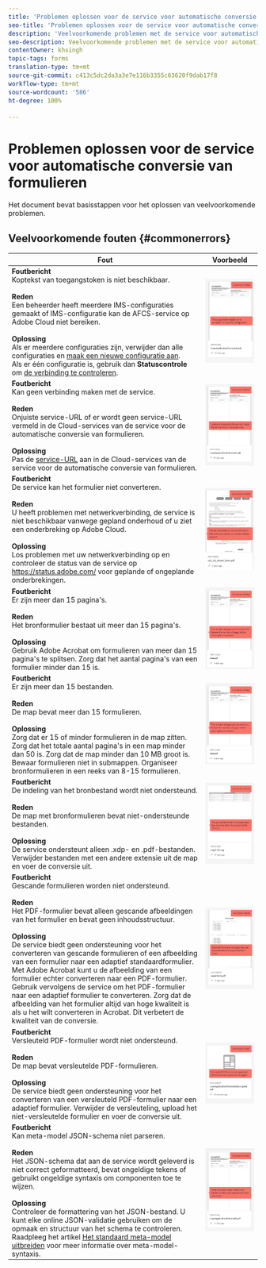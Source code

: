 ```yaml
---
title: 'Problemen oplossen voor de service voor automatische conversie van formulieren '
seo-title: 'Problemen oplossen voor de service voor automatische conversie van formulieren '
description: 'Veelvoorkomende problemen met de service voor automatische conversie van formulieren en hun oplossingen '
seo-description: Veelvoorkomende problemen met de service voor automatische conversie van formulieren en hun oplossingen
contentOwner: khsingh
topic-tags: forms
translation-type: tm+mt
source-git-commit: c413c5dc2da3a3e7e116b3355c63620f9dab17f8
workflow-type: tm+mt
source-wordcount: '586'
ht-degree: 100%

---
```



# Problemen oplossen voor de service voor automatische conversie van formulieren

Het document bevat basisstappen voor het oplossen van veelvoorkomende problemen.

<!--The article provides information on installation, configuration and administration issues that may arise in an Automated Forms Conversion Service production environment. -->

## Veelvoorkomende fouten {#commonerrors}

| Fout | Voorbeeld |
|--- |--- |
| **Foutbericht** <br> Koptekst van toegangstoken is niet beschikbaar. <br><br> **Reden** <br> Een beheerder heeft meerdere IMS-configuraties gemaakt of IMS-configuratie kan de AFCS-service op Adobe Cloud niet bereiken. <br><br>**Oplossing** <br> Als er meerdere configuraties zijn, verwijder dan alle configuraties en [maak een nieuwe configuratie aan](configure-service.md#obtainpubliccertificates). <br> Als er één configuratie is, gebruik dan **Statuscontrole** om [de verbinding te controleren](configure-service.md#createintegrationoption). | ![Koptekst van toegangstoken is niet beschikbaar](assets/invalid-ims-configurations.png) |
| **Foutbericht** <br>Kan geen verbinding maken met de service.  <br><br>**Reden** <br> Onjuiste service-URL of er wordt geen service-URL vermeld in de Cloud-services van de service voor de automatische conversie van formulieren. <br><br>**Oplossing** <br> Pas de [service-URL](configure-service.md#configure-the-cloud-service) aan in de Cloud-services van de service voor de automatische conversie van formulieren. | ![Kan geen verbinding maken met de service.](assets/wrong-service-url-configured.png) |
| **Foutbericht** <br> De service kan het formulier niet converteren.  <br><br>**Reden** <br> U heeft problemen met netwerkverbinding, de service is niet beschikbaar vanwege gepland onderhoud of u ziet een onderbreking op Adobe Cloud. <br><br>**Oplossing** <br> Los problemen met uw netwerkverbinding op en controleer de status van de service op https://status.adobe.com/ voor geplande of ongeplande onderbrekingen. | ![Kan geen verbinding maken met de service.](assets/conversion-failure.png) |
| **Foutbericht** <br> Er zijn meer dan 15 pagina&#39;s.  <br><br>**Reden** <br> Het bronformulier bestaat uit meer dan 15 pagina&#39;s.  <br><br>**Oplossing** <br> Gebruik Adobe Acrobat om formulieren van meer dan 15 pagina&#39;s te splitsen. Zorg dat het aantal pagina&#39;s van een formulier minder dan 15 is. | ![Kan geen verbinding maken met de service.](assets/number-of-pages.png) |
| **Foutbericht** <br> Er zijn meer dan 15 bestanden.  <br><br>**Reden** <br>  De map bevat meer dan 15 formulieren. <br><br>**Oplossing** <br> Zorg dat er 15 of minder formulieren in de map zitten. Zorg dat het totale aantal pagina&#39;s in een map minder dan 50 is. Zorg dat de map minder dan 10 MB groot is. Bewaar formulieren niet in submappen. Organiseer bronformulieren in een reeks van 8-15 formulieren. | ![Kan geen verbinding maken met de service.](assets/number-of-pages.png) |
| **Foutbericht** <br> De indeling van het bronbestand wordt niet ondersteund.  <br><br>**Reden** <br> De map met bronformulieren bevat niet-ondersteunde bestanden. <br><br>**Oplossing** <br> De service ondersteunt alleen .xdp- en .pdf-bestanden. Verwijder bestanden met een andere extensie uit de map en voer de conversie uit. | ![Kan geen verbinding maken met de service.](assets/unsupported-file-formats.png) |
| **Foutbericht** <br> Gescande formulieren worden niet ondersteund.  <br><br>**Reden** <br> Het PDF-formulier bevat alleen gescande afbeeldingen van het formulier en bevat geen inhoudsstructuur. <br><br>**Oplossing** <br> De service biedt geen ondersteuning voor het converteren van gescande formulieren of een afbeelding van een formulier naar een adaptief standaardformulier. Met Adobe Acrobat kunt u de afbeelding van een formulier echter converteren naar een PDF-formulier. Gebruik vervolgens de service om het PDF-formulier naar een adaptief formulier te converteren. Zorg dat de afbeelding van het formulier altijd van hoge kwaliteit is als u het wilt converteren in Acrobat. Dit verbetert de kwaliteit van de conversie. | ![Kan geen verbinding maken met de service.](assets/scanned-forms-error.png) |
| **Foutbericht** <br> Versleuteld PDF-formulier wordt niet ondersteund.  <br><br>**Reden** <br>De map bevat versleutelde PDF-formulieren. <br><br>**Oplossing** <br> De service biedt geen ondersteuning voor het converteren van een versleuteld PDF-formulier naar een adaptief formulier. Verwijder de versleuteling, upload het niet-versleutelde formulier en voer de conversie uit. | ![Kan geen verbinding maken met de service.](assets/secured-pdf-form.png) |
| **Foutbericht** <br> Kan meta-model JSON-schema niet parseren.  <br><br>**Reden** <br> Het JSON-schema dat aan de service wordt geleverd is niet correct geformatteerd, bevat ongeldige tekens of gebruikt ongeldige syntaxis om componenten toe te wijzen.  <br><br>**Oplossing** <br> Controleer de formattering van het JSON-bestand. U kunt elke online JSON-validatie gebruiken om de opmaak en structuur van het schema te controleren. Raadpleeg het artikel [Het standaard meta-model uitbreiden](extending-the-default-meta-model.md) voor meer informatie over meta-model-syntaxis. | ![Kan geen verbinding maken met de service.](assets/invalid-meta-model-schema.png) |

<!--

<table>
<thead>
<tr>
<th>Error</th>
<th>Example</th>
</tr>
</thead>
<tbody>
<tr>
<td><strong>Error Message</strong> <p> The access token header is not available. </p><br><strong>Reason</strong> <br> An administrator has created multiple IMS configurations or IMS configuration is not able to reach AFCS service on Adobe Cloud. <br><br><strong>Resolution</strong> <br> If there are multiple configurations, delete all the configurations and <a href="configure-service.md#obtainpubliccertificates">create a new configuration</a>. <br> If there is a single configuration, use <strong> Health Check </strong> to <a href="configure-service.md#createintegrationoption">check connectivity</a>.</td>
<td><img alt="The access token header is not available" src="assets/invalid-ims-configuration.png" /></td>
</tr>
<tr>
<td><strong>Error Message</strong> <br> Unable to connect to the service.  <br><br><strong>Reason</strong> <br> Incorrect service URL or no service URL is mentioned in Automated Forms Conversion Service cloud services. <br><br><strong>Resolution</strong> <br> Correct <a href="configure-service.md#configure-the-cloud-service">Service URL</a> in Automated Forms Conversion Service Cloud services.</td>
<td><img alt="Unable to connect to the service." src="assets/wrong-endpoint-configured.png" /></td>
</tr>
<tr>
<td><strong>Error Message</strong> <br> The service failed to convert the form.  <br><br><strong>Reason</strong> <br> Network connectivity issues at your end, the service is down due to scheduled maintenance, or outage on Adobe Cloud. <br><br><strong>Resolution</strong> <br> Resolve network connectivity issues at your end and check the status of the service on <a href="https://status.adobe.com/">https://status.adobe.com/</a> for a planned or unplanned outage.</td>
<td><img alt="The service failed to convert the form." src="assets/service-failure.png" /></td>
</tr>
<tr>
<td><strong>Error Message</strong> <br> The number of pages is more than 15.  <br><br><strong>Reason</strong> <br> The source form is more than 15 pages long.  <br><br><strong>Resolution</strong> <br> Use Adobe Acrobat to split forms with more than 15 pages. Bring the number of pages in a form to less than 15.</td>
<td><img alt="The number of pages is more than 15." src="assets/number-of-pages.png" /></td>
</tr>
<tr>
<td><strong>Error Message</strong> <br> The number of files is more than 15.  <br><br><strong>Reason</strong> <br>  The folder contains more than 15 forms. <br><br><strong>Resolution</strong> <br> Bring the number of forms in a folder to less than or equal to 15. Bring the total number of pages in a folder less than 50. Bring the size of the folder to less than 10 MB. Do not keep forms in a sub-folder. Organize source forms into a batch of 8-15 forms.</td>
<td><img alt="The number of files is more than 15." src="assets/number-of-pages.png" /></td>
</tr>
<tr>
<td><strong>Error Message</strong> <br> The source file format is not supported.  <br><br><strong>Reason</strong> <br> The folder containing source forms have some unsupported files. <br><br><strong>Resolution</strong> <br> The service supports only .xdp and .pdf files. Remove files with any other extension from the folder and run the conversion.</td>
<td><img alt="The source file format is not supported." src="assets/unsupported-file-formats.png" /></td>
</tr>
<tr>
<td><strong>Error Message</strong> <br> Scanned forms are not supported.  <br><br><strong>Reason</strong> <br> The PDF form contains only scanned images of the form and contains no content structure. <br><br><strong>Resolution</strong> <br> The service does not support converting scanned forms or an image of a form to an adaptive out-of-the-box. However, you use Adobe Acrobat to convert the image of a form to a PDF Form. Then, use the service to convert the PDF Form to an adaptive form. Always use a high-quality image of the form for conversion in Acrobat. It improves the quality of the conversion.</td>
<td><img alt="Scanned forms are not supported." src="assets/scanned-forms-error.png" /></td>
</tr>
<tr>
<td><strong>Error Message</strong> <br> Encrypted PDF form is not supported.  <br><br><strong>Reason</strong> <br> The folder contains encrypted PDF forms. <br><br><strong>Resolution</strong> <br> The service does not support converting an encrypted PDF form to an adaptive form. Remove the encryption, upload the non-encrypted form, and run the conversion.</td>
<td><img alt="Encrypted PDF form is not supported." src="assets/secured-pdf-form.png" /></td>
</tr>
<tr>
<td><strong>Error Message</strong> <br> Unable to parse meta-model JSON schema.  <br><br><strong>Reason</strong> <br> The JSON schema supplied to the service is not properly formatted, contains invalid characters, or uses invalid syntax to map components.  <br><br><strong>Resolution</strong> <br> Check the formatting of the JSON file. You can use any online JSON validator to check the formatting and structure of the schema. See, <a href="extending-the-default-meta-model.md">Extend the default meta-model</a> article for information on meta-model syntax.</td>
<td><img alt="Unable to parse meta-model JSON schema" src="assets/invalid-meta-model-schema.png" /></td>
</tr>
</tbody>
</table>
-->